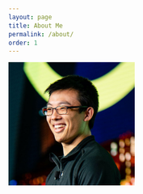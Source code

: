 ```yaml
---
layout: page
title: About Me
permalink: /about/
order: 1
---
```


<img src="/img/a_mathiowetz_day3-314_cropped.jpg" width="250" style="float:left; margin-right:20px;">
